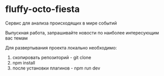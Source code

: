 # fluffy-octo-fiesta

Сервис для анализа происходящих в мире событий

Выпускная работа, запрашивайте новости по наиболее интересующим вас темам

Для развертывания проекта локально необходимо:

1. скопировать репозиторий - git clone
2. npm install
3. после установки плагинов - npm run dev
